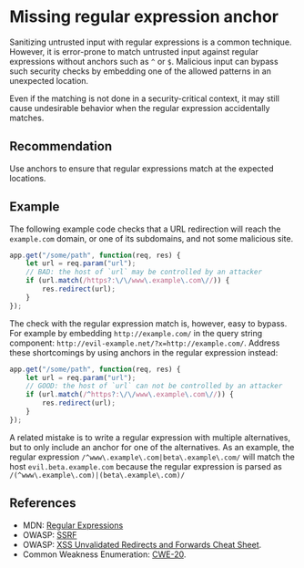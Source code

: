 # Missing regular expression anchor
Sanitizing untrusted input with regular expressions is a common technique. However, it is error-prone to match untrusted input against regular expressions without anchors such as `^` or `$`. Malicious input can bypass such security checks by embedding one of the allowed patterns in an unexpected location.

Even if the matching is not done in a security-critical context, it may still cause undesirable behavior when the regular expression accidentally matches.


## Recommendation
Use anchors to ensure that regular expressions match at the expected locations.


## Example
The following example code checks that a URL redirection will reach the `example.com` domain, or one of its subdomains, and not some malicious site.


```javascript
app.get("/some/path", function(req, res) {
    let url = req.param("url");
    // BAD: the host of `url` may be controlled by an attacker
    if (url.match(/https?:\/\/www\.example\.com\//)) {
        res.redirect(url);
    }
});

```
The check with the regular expression match is, however, easy to bypass. For example by embedding `http://example.com/` in the query string component: `http://evil-example.net/?x=http://example.com/`. Address these shortcomings by using anchors in the regular expression instead:


```javascript
app.get("/some/path", function(req, res) {
    let url = req.param("url");
    // GOOD: the host of `url` can not be controlled by an attacker
    if (url.match(/^https?:\/\/www\.example\.com\//)) {
        res.redirect(url);
    }
});

```
A related mistake is to write a regular expression with multiple alternatives, but to only include an anchor for one of the alternatives. As an example, the regular expression `/^www\.example\.com|beta\.example\.com/` will match the host `evil.beta.example.com` because the regular expression is parsed as `/(^www\.example\.com)|(beta\.example\.com)/`


## References
* MDN: [Regular Expressions](https://developer.mozilla.org/en-US/docs/Web/JavaScript/Guide/Regular_Expressions)
* OWASP: [SSRF](https://www.owasp.org/index.php/Server_Side_Request_Forgery)
* OWASP: [XSS Unvalidated Redirects and Forwards Cheat Sheet](https://cheatsheetseries.owasp.org/cheatsheets/Unvalidated_Redirects_and_Forwards_Cheat_Sheet.html).
* Common Weakness Enumeration: [CWE-20](https://cwe.mitre.org/data/definitions/20.html).
